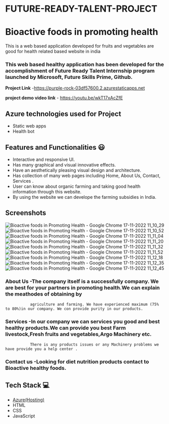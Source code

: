 # FUTURE-READY-TALENT-PROJECT
#  Bioactive foods in promoting health

This is a web based application developed for fruits and vegetables are good for health related based website in india

### This web based healthy application has been developed for the accomplishment of Future Ready Talent Internship program launched by Microsoft, Future Skills Prime, Github.


**Project Link** -https://purple-rock-03df57600.2.azurestaticapps.net

**project demo video link** - https://youtu.be/wkT17xAcZfE

## Azure technologies used for Project

- Static web apps
- Health bot

## Features and Functionalities 😃

- Interactive and responsive UI.
- Has many graphical and visual innovative effects.
- Have an aesthetically pleasing visual design and architecture.
- Has collection of many web pages including Home, About Us, Contact, Services .
- User can know about organic farming and taking good health information through this website.
- By using the website we can develope the farming subsidies in India. 

## Screenshots
![Bioactive foods in Promoting Health - Google Chrome 17-11-2022 11_10_29](https://user-images.githubusercontent.com/111040137/202366217-cee92d45-9c41-4a00-96a1-b50bf081c39d.png)
![Bioactive foods in Promoting Health - Google Chrome 17-11-2022 11_10_52](https://user-images.githubusercontent.com/111040137/202367893-d7f0a4d3-9a93-4265-8de9-651020bc79df.png)
![Bioactive foods in Promoting Health - Google Chrome 17-11-2022 11_11_04](https://user-images.githubusercontent.com/111040137/202367940-96b1b2ab-a0ed-4dfe-86b7-484b77645278.png)
![Bioactive foods in Promoting Health - Google Chrome 17-11-2022 11_11_20](https://user-images.githubusercontent.com/111040137/202367989-d6cfd25e-b355-47c2-8f0d-54b1be900ecc.png)
![Bioactive foods in Promoting Health - Google Chrome 17-11-2022 11_11_32](https://user-images.githubusercontent.com/111040137/202368014-67ab7f62-3f7c-4005-b17e-400a7d2a8ecc.png)
![Bioactive foods in Promoting Health - Google Chrome 17-11-2022 11_11_52](https://user-images.githubusercontent.com/111040137/202368082-88ed12ad-e1fd-4179-99a3-0fee5dbd4547.png)
![Bioactive foods in Promoting Health - Google Chrome 17-11-2022 11_12_18](https://user-images.githubusercontent.com/111040137/202368130-0f1cf988-bcea-4540-b80c-e52a7d9a9e79.png)
![Bioactive foods in Promoting Health - Google Chrome 17-11-2022 11_12_35](https://user-images.githubusercontent.com/111040137/202368193-1bf5fa07-db3c-409b-aacd-c1b2d3d49a5b.png)
![Bioactive foods in Promoting Health - Google Chrome 17-11-2022 11_12_45](https://user-images.githubusercontent.com/111040137/202368244-b17d302a-573e-454a-bd91-566cf10334df.png)


   

### About Us -The company itself is a successfully company. We are best for your partners in promoting health.We can explain the meathodes of obtaining by
               agriculture and farming. We have experienced maximum (75% to 80%)in our company. We con provide purity in our products.



### Services -In our company we can services you good and best healthy products.We can provide you best Farm livestock,Fresh fruits and vegetables,Argo Machinery etc.
               There is any products issues or any Machinery problems we have provide you a help center .


### Contact us -Looking for diet nutrition products contact to Bioactive healthy foods.








## Tech Stack 💻

- [Azure(Hosting)](https://azure.microsoft.com/en-in/features/azure-portal/)
- HTML
- CSS
- JavaScript
